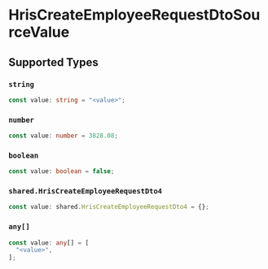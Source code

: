 # HrisCreateEmployeeRequestDtoSourceValue


## Supported Types

### `string`

```typescript
const value: string = "<value>";
```

### `number`

```typescript
const value: number = 3828.08;
```

### `boolean`

```typescript
const value: boolean = false;
```

### `shared.HrisCreateEmployeeRequestDto4`

```typescript
const value: shared.HrisCreateEmployeeRequestDto4 = {};
```

### `any[]`

```typescript
const value: any[] = [
  "<value>",
];
```

